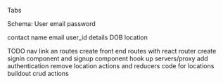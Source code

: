 Tabs

Schema:
    User
        email
        password

   contact
        name
        email
        user_id
        details
        DOB
        location     

TODO
    nav link an routes
    create front end routes with react router
    create signin component and signup component 
    hook up servers/proxy
    add authentication
    remove location actions and reducers code for locations
    buildout crud actions

